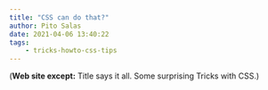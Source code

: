 ```yaml
---
title: "CSS can do that?"
author: Pito Salas
date: 2021-04-06 13:40:22
tags:
    - tricks-howto-css-tips
---
```



(**Web site except:** Title says it all. Some surprising Tricks with CSS.) 

